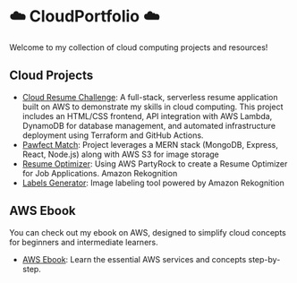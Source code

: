 # ☁️ CloudPortfolio ☁️

Welcome to my collection of cloud computing projects and resources!

## Cloud Projects
- [Cloud Resume Challenge](https://github.com/your-username/cloud-project1): 
A full-stack, serverless resume application built on AWS to demonstrate my skills in cloud computing. This project includes an HTML/CSS frontend, API integration with AWS Lambda, DynamoDB for database management, and automated infrastructure deployment using Terraform and GitHub Actions.
- [Pawfect Match](https://github.com/TaylorDJones11/PawfectMatch): Project leverages a MERN stack (MongoDB, Express, React, Node.js) along with AWS S3 for image storage
- [Resume Optimizer](https://lnkd.in/gjKGfcEm): Using AWS PartyRock to create a Resume Optimizer for Job Applications.
Amazon Rekognition
- [Labels Generator](https://github.com/TaylorDJones11/AWSRekognition): Image labeling tool powered by Amazon Rekognition

## AWS Ebook
You can check out my ebook on AWS, designed to simplify cloud concepts for beginners and intermediate learners.

- [AWS Ebook](http://bit.ly/4hezfUp): Learn the essential AWS services and concepts step-by-step.
